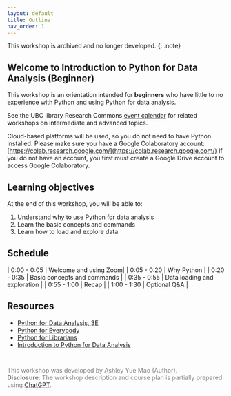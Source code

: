 ```yaml
---
layout: default
title: Outline
nav_order: 1
---
```


This workshop is archived and no longer developed.
{: .note}

## Welcome to Introduction to Python for Data Analysis (Beginner)

This workshop is an orientation intended for **beginners** who have little to no experience with Python and using Python for data analysis.

See the UBC library Research Commons [event calendar](https://researchcommons.library.ubc.ca/events/) for related workshops on intermediate and advanced topics.

Cloud-based platforms will be used, so you do not need to have Python installed. Please make sure you have a Google Colaboratory account: [https://colab.research.google.com/](https://colab.research.google.com/) If you do not have an account, you first must create a Google Drive account to access Google Colaboratory.


## Learning objectives

At the end of this workshop, you will be able to:
1. Understand why to use Python for data analysis
2. Learn the basic concepts and commands
3. Learn how to load and explore data


## Schedule

| 0:00 - 0:05 | Welcome and using Zoom|
| 0:05 - 0:20 | Why Python |
| 0:20 - 0:35 | Basic concepts and commands |
| 0:35 - 0:55 | Data loading and exploration  |
| 0:55 - 1:00 | Recap |
| 1:00 - 1:30 | Optional Q&A |

## Resources
* [Python for Data Analysis, 3E](https://wesmckinney.com/book/)
* [Python for Everybody](https://www.py4e.com/book.php)
* [Python for Librarians](https://librarycarpentry.org/library-python/)
* [Introduction to Python for Data Analysis](https://ubc-library-rc.github.io/intro-python/)


<p style="color:grey; font-size:14px; padding-top: 2em"> This workshop was developed by Ashley Yue Mao (Author). <br>
<b> Disclosure</b>: The workshop description and course plan is partially prepared using <a href="https://openai.com/blog/chatgpt">ChatGPT</a>.

